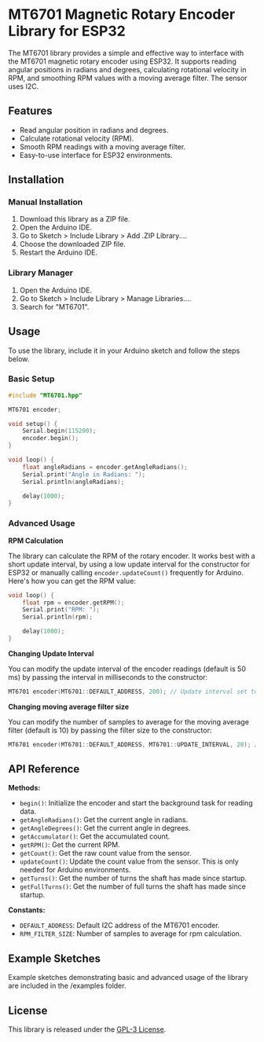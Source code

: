 # MT6701 Magnetic Rotary Encoder Library for ESP32

The MT6701 library provides a simple and effective way to interface with the MT6701 magnetic rotary encoder using ESP32. It supports reading angular positions in radians and degrees, calculating rotational velocity in RPM, and smoothing RPM values with a moving average filter. The sensor uses I2C.

## Features

- Read angular position in radians and degrees.
- Calculate rotational velocity (RPM).
- Smooth RPM readings with a moving average filter.
- Easy-to-use interface for ESP32 environments.

## Installation

### Manual Installation
1. Download this library as a ZIP file.
2. Open the Arduino IDE.
3. Go to Sketch > Include Library > Add .ZIP Library....
4. Choose the downloaded ZIP file.
5. Restart the Arduino IDE.

### Library Manager
1. Open the Arduino IDE.
2. Go to Sketch > Include Library > Manage Libraries....
3. Search for "MT6701".

## Usage

To use the library, include it in your Arduino sketch and follow the steps below.

### Basic Setup
```cpp
#include "MT6701.hpp"

MT6701 encoder;

void setup() {
    Serial.begin(115200);
    encoder.begin();
}

void loop() {
    float angleRadians = encoder.getAngleRadians();
    Serial.print("Angle in Radians: ");
    Serial.println(angleRadians);

    delay(1000);
}
```

### Advanced Usage

**RPM Calculation**

The library can calculate the RPM of the rotary encoder. It works best with a short update interval, by using a low update interval for the constructor for ESP32 or manually calling `encoder.updateCount()` frequently for Arduino. Here's how you can get the RPM value:

```cpp
void loop() {
    float rpm = encoder.getRPM();
    Serial.print("RPM: ");
    Serial.println(rpm);

    delay(1000);
}
```

**Changing Update Interval**

You can modify the update interval of the encoder readings (default is 50 ms) by passing the interval in milliseconds to the constructor:

```cpp
MT6701 encoder(MT6701::DEFAULT_ADDRESS, 200); // Update interval set to 200 ms
```

**Changing moving average filter size**

You can modify the number of samples to average for the moving average filter (default is 10) by passing the filter size to the constructor:

```cpp
MT6701 encoder(MT6701::DEFAULT_ADDRESS, MT6701::UPDATE_INTERVAL, 20); //  Filter size set to 20
```

## API Reference

**Methods:**
- `begin()`: Initialize the encoder and start the background task for reading data.
- `getAngleRadians()`: Get the current angle in radians.
- `getAngleDegrees()`: Get the current angle in degrees.
- `getAccumulator()`: Get the accumulated count.
- `getRPM()`: Get the current RPM.
- `getCount()`: Get the raw count value from the sensor.
- `updateCount()`: Update the count value from the sensor. This is only needed for Arduino environments.
- `getTurns()`: Get the number of turns the shaft has made since startup.
- `getFullTurns()`: Get the number of full turns the shaft has made since startup.

**Constants:**
- `DEFAULT_ADDRESS`: Default I2C address of the MT6701 encoder.
- `RPM_FILTER_SIZE`: Number of samples to average for rpm calculation.

## Example Sketches

Example sketches demonstrating basic and advanced usage of the library are included in the /examples folder.

## License

This library is released under the [GPL-3 License](LICENSE).